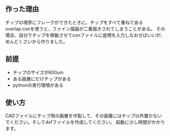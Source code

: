 ## 作った理由
チップの境界にフレークができたときに、チップをすべて重ねてあるoverlap.conを使うと、ファイン描画が二重描きされてしまうことがある。
その場合、自分でチップを移動させてconファイルに座標を入力しなおせばいいが、めんどくさいから作りました。

## 前提
- チップのサイズが600um
- ある画層にだけチップがある
- pythonの実行環境がある

## 使い方

CADファイルにチップ用の画層を作製して、その画層にはチップ以外置かないでください。そしてdxfファイルを作成してください。
起動に少し時間がかかります。

